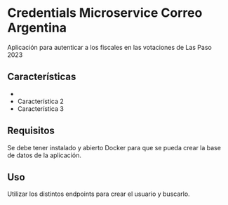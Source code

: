# Credentials Microservice Correo Argentina

Aplicación para autenticar a los fiscales en las votaciones de Las Paso 2023

## Características

- 
- Característica 2
- Característica 3

## Requisitos

Se debe tener instalado y abierto Docker para que se pueda crear la base de datos de la aplicación.


## Uso

Utilizar los distintos endpoints para crear el usuario y buscarlo.